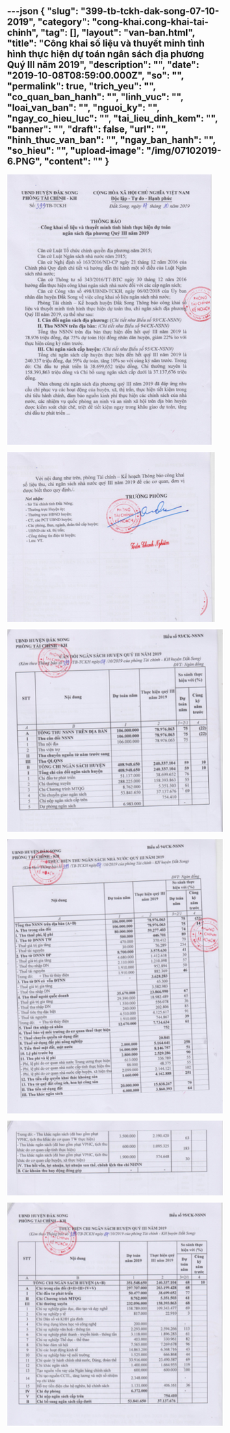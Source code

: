 ---json
{
    "slug": "399-tb-tckh-dak-song-07-10-2019",
    "category": "cong-khai.cong-khai-tai-chinh",
    "tag": [],
    "layout": "van-ban.html",
    "title": "Công khai số liệu và thuyết minh tình hình thực hiện dự toán ngân sách địa phương Quý III năm 2019",
    "description": "",
    "date": "2019-10-08T08:59:00.000Z",
    "so": "",
    "permalink": true,
    "trich_yeu": "",
    "co_quan_ban_hanh": "",
    "linh_vuc": "",
    "loai_van_ban": "",
    "nguoi_ky": "",
    "ngay_co_hieu_luc": "",
    "tai_lieu_dinh_kem": "",
    "banner": "",
    "draft": false,
    "url": "",
    "hinh_thuc_van_ban": "",
    "ngay_ban_hanh": "",
    "so_hieu": "",
    "upload-image": "/img/07102019-6.PNG",
    "__content__": ""
}
---
<p><img alt="" src="/img/07102019-1.PNG" /></p>

<p><img alt="" src="/img/07102019-2.PNG" /></p>

<p><img alt="" src="/img/07102019-5.PNG" /></p>

<p><img alt="" src="/img/07102019-3.PNG" /></p>

<p><img alt="" src="/img/07102019-4.PNG" /></p>

<p><img alt="" src="/img/07102019-6.PNG" /></p>
